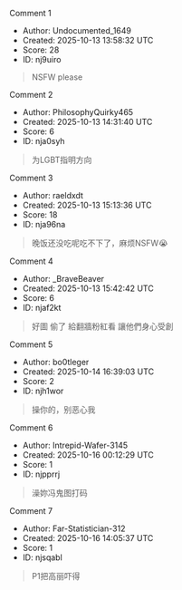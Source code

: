 Comment 1

- Author: Undocumented_1649
- Created: 2025-10-13 13:58:32 UTC
- Score: 28
- ID: nj9uiro

> NSFW please

Comment 2

- Author: PhilosophyQuirky465
- Created: 2025-10-13 14:31:40 UTC
- Score: 6
- ID: nja0syh

> 为LGBT指明方向

Comment 3

- Author: raeldxdt
- Created: 2025-10-13 15:13:36 UTC
- Score: 18
- ID: nja96na

> 晚饭还没吃呢吃不下了，麻烦NSFW😭

Comment 4

- Author: _BraveBeaver
- Created: 2025-10-13 15:42:42 UTC
- Score: 6
- ID: njaf2kt

> 好圖 偷了 給翻牆粉紅看 讓他們身心受創

Comment 5

- Author: bo0tleger
- Created: 2025-10-14 16:39:03 UTC
- Score: 2
- ID: njh1wor

> 操你的，别恶心我

Comment 6

- Author: Intrepid-Wafer-3145
- Created: 2025-10-16 00:12:29 UTC
- Score: 1
- ID: njpprrj

> 澡妳冯鬼图打码

Comment 7

- Author: Far-Statistician-312
- Created: 2025-10-16 14:05:37 UTC
- Score: 1
- ID: njsqabl

> P1把高丽吓得
